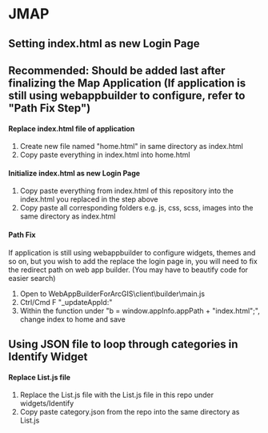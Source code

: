 # JMAP
## Setting index.html as new Login Page 
## Recommended: Should be added last after finalizing the Map Application (If application is still using webappbuilder to configure, refer to "Path Fix Step")


#### Replace index.html file of application
1. Create new file named "home.html" in same directory as index.html
2. Copy paste everything in index.html into home.html

#### Initialize index.html as new Login Page
1. Copy paste everything from index.html of this repository into the index.html you replaced in the step above
2. Copy paste all corresponding folders e.g. js, css, scss, images into the same directory as index.html

#### Path Fix
If application is still using webappbuilder to configure widgets, themes and so on, but you wish to add the replace the login page in, you will need to fix the redirect path on web app builder. (You may have to beautify code for easier search)

1. Open to WebAppBuilderForArcGIS\client\builder\main.js
2. Ctrl/Cmd F "_updateAppId:"
3. Within the function under "b = window.appInfo.appPath + "index.html";", change index to home and save

## Using JSON file to loop through categories in Identify Widget

#### Replace List.js file
1. Replace the List.js file with the List.js file in this repo under widgets/Identify
2. Copy paste category.json from the repo into the same directory as List.js

